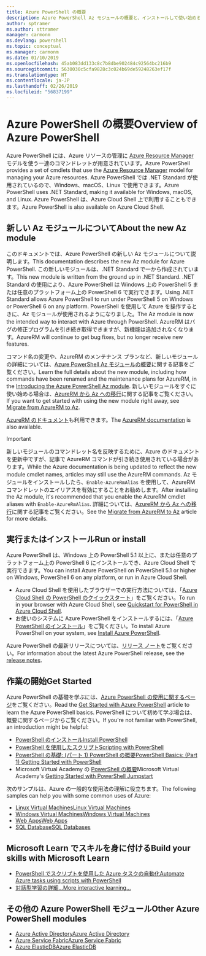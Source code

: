 ```yaml
---
title: Azure PowerShell の概要
description: Azure PowerShell Az モジュールの概要と、インストールして使い始める方法に関する情報。
author: sptramer
ms.author: sttramer
manager: carmonm
ms.devlang: powershell
ms.topic: conceptual
ms.manager: carmonm
ms.date: 01/10/2019
ms.openlocfilehash: 45ab083dd133c8c7b8dbe902484c92564bc216b9
ms.sourcegitcommit: 5630030c5cfa9828c3c024b69de59248263ef17f
ms.translationtype: HT
ms.contentlocale: ja-JP
ms.lasthandoff: 02/26/2019
ms.locfileid: "56837199"
---
```

# <a name="overview-of-azure-powershell"></a><span data-ttu-id="9b2fe-103">Azure PowerShell の概要</span><span class="sxs-lookup"><span data-stu-id="9b2fe-103">Overview of Azure PowerShell</span></span>

<span data-ttu-id="9b2fe-104">Azure PowerShell には、Azure リソースの管理に [Azure Resource Manager](/azure/azure-resource-manager/resource-group-overview) モデルを使う一連のコマンドレットが用意されています。</span><span class="sxs-lookup"><span data-stu-id="9b2fe-104">Azure PowerShell provides a set of cmdlets that use the [Azure Resource Manager](/azure/azure-resource-manager/resource-group-overview) model for managing your Azure resources.</span></span> <span data-ttu-id="9b2fe-105">Azure PowerShell では .NET Standard が使用されているので、Windows、macOS、Linux で使用できます。</span><span class="sxs-lookup"><span data-stu-id="9b2fe-105">Azure PowerShell uses .NET Standard, making it available for Windows, macOS, and Linux.</span></span>
<span data-ttu-id="9b2fe-106">Azure PowerShell は、Azure Cloud Shell 上で利用することもできます。</span><span class="sxs-lookup"><span data-stu-id="9b2fe-106">Azure PowerShell is also available on Azure Cloud Shell.</span></span>

## <a name="about-the-new-az-module"></a><span data-ttu-id="9b2fe-107">新しい Az モジュールについて</span><span class="sxs-lookup"><span data-stu-id="9b2fe-107">About the new Az module</span></span>

<span data-ttu-id="9b2fe-108">このドキュメントでは、Azure PowerShell の新しい Az モジュールについて説明します。</span><span class="sxs-lookup"><span data-stu-id="9b2fe-108">This documentation describes the new Az module for Azure PowerShell.</span></span> <span data-ttu-id="9b2fe-109">この新しいモジュールは、.NET Standard で一から作成されています。</span><span class="sxs-lookup"><span data-stu-id="9b2fe-109">This new module is written from the ground up in .NET Standard.</span></span> <span data-ttu-id="9b2fe-110">.NET Standard の使用により、Azure PowerShell は Windows 上の PowerShell 5 または任意のプラットフォーム上の PowerShell 6 で実行できます。</span><span class="sxs-lookup"><span data-stu-id="9b2fe-110">Using .NET Standard allows Azure PowerShell to run under PowerShell 5 on Windows or PowerShell 6 on any platform.</span></span> <span data-ttu-id="9b2fe-111">PowerShell を使用して Azure を操作するときに、Az モジュールが使用されるようになりました。</span><span class="sxs-lookup"><span data-stu-id="9b2fe-111">The Az module is now the intended way to interact with Azure through PowerShell.</span></span>
<span data-ttu-id="9b2fe-112">AzureRM はバグの修正プログラムを引き続き取得できますが、新機能は追加されなくなります。</span><span class="sxs-lookup"><span data-stu-id="9b2fe-112">AzureRM will continue to get bug fixes, but no longer receive new features.</span></span>

<span data-ttu-id="9b2fe-113">コマンド名の変更や、AzureRM のメンテナンス プランなど、新しいモジュールの詳細については、[Azure PowerShell Az モジュールの概要](new-azureps-module-az.md)に関する記事をご覧ください。</span><span class="sxs-lookup"><span data-stu-id="9b2fe-113">Learn the full details about the new module, including how commands have been renamed and the maintenance plans for AzureRM, in the [Introducing the Azure PowerShell Az module](new-azureps-module-az.md).</span></span> <span data-ttu-id="9b2fe-114">新しいモジュールをすぐに使い始める場合は、[AzureRM から Az への移行](migrate-from-azurerm-to-az.md)に関する記事をご覧ください。</span><span class="sxs-lookup"><span data-stu-id="9b2fe-114">If you want to get started with using the new module right away, see [Migrate from AzureRM to Az](migrate-from-azurerm-to-az.md).</span></span>

<span data-ttu-id="9b2fe-115">[AzureRM のドキュメント](/powershell/azure/azurerm)も利用できます。</span><span class="sxs-lookup"><span data-stu-id="9b2fe-115">The [AzureRM documentation](/powershell/azure/azurerm) is also available.</span></span>

> [!IMPORTANT]
>
> <span data-ttu-id="9b2fe-116">新しいモジュールのコマンドレット名を反映するために、Azure のドキュメントを更新中ですが、記事で AzureRM コマンドが引き続き使用されている場合があります。</span><span class="sxs-lookup"><span data-stu-id="9b2fe-116">While the Azure documentation is being updated to reflect the new module cmdlet names, articles may still use the AzureRM commands.</span></span> <span data-ttu-id="9b2fe-117">Az モジュールをインストールしたら、`Enable-AzureRmAlias` を使用して、AzureRM コマンドレットのエイリアスを有効にすることをお勧めします。</span><span class="sxs-lookup"><span data-stu-id="9b2fe-117">After installing the Az module, it's recommended that you enable the AzureRM cmdlet aliases with `Enable-AzureRmAlias`.</span></span> <span data-ttu-id="9b2fe-118">詳細については、[AzureRM から Az への移行](migrate-from-azurerm-to-az.md)に関する記事をご覧ください。</span><span class="sxs-lookup"><span data-stu-id="9b2fe-118">See the [Migrate from AzureRM to Az](migrate-from-azurerm-to-az.md) article for more details.</span></span>

## <a name="run-or-install"></a><span data-ttu-id="9b2fe-119">実行またはインストール</span><span class="sxs-lookup"><span data-stu-id="9b2fe-119">Run or install</span></span>

<span data-ttu-id="9b2fe-120">Azure PowerShell は、Windows 上の PowerShell 5.1 以上に、または任意のプラットフォーム上の PowerShell 6 にインストールでき、Azure Cloud Shell で実行できます。</span><span class="sxs-lookup"><span data-stu-id="9b2fe-120">You can install Azure PowerShell on PowerShell 5.1 or higher on Windows, PowerShell 6 on any platform, or run in Azure Cloud Shell.</span></span>

* <span data-ttu-id="9b2fe-121">Azure Cloud Shell を使用したブラウザーでの実行方法については、「[Azure Cloud Shell の PowerShell のクイックスタート](/azure/cloud-shell/quickstart-powershell)」をご覧ください。</span><span class="sxs-lookup"><span data-stu-id="9b2fe-121">To run in your browser with Azure Cloud Shell, see [Quickstart for PowerShell in Azure Cloud Shell](/azure/cloud-shell/quickstart-powershell).</span></span>
* <span data-ttu-id="9b2fe-122">お使いのシステムに Azure PowerShell をインストールするには、「[Azure PowerShell のインストール](install-az-ps.md)」をご覧ください。</span><span class="sxs-lookup"><span data-stu-id="9b2fe-122">To install Azure PowerShell on your system, see [Install Azure PowerShell](install-az-ps.md).</span></span>

<span data-ttu-id="9b2fe-123">Azure PowerShell の最新リリースについては、[リリース ノート](release-notes-azureps.md)をご覧ください。</span><span class="sxs-lookup"><span data-stu-id="9b2fe-123">For information about the latest Azure PowerShell release, see the [release notes](release-notes-azureps.md).</span></span>

## <a name="get-started"></a><span data-ttu-id="9b2fe-124">作業の開始</span><span class="sxs-lookup"><span data-stu-id="9b2fe-124">Get Started</span></span>

<span data-ttu-id="9b2fe-125">Azure PowerShell の基礎を学ぶには、[Azure PowerShell の使用に関するページ](get-started-azureps.md)をご覧ください。</span><span class="sxs-lookup"><span data-stu-id="9b2fe-125">Read the [Get Started with Azure PowerShell](get-started-azureps.md) article to learn the Azure PowerShell basics.</span></span> <span data-ttu-id="9b2fe-126">PowerShell について初めて学ぶ場合は、概要に関するページからご覧ください。</span><span class="sxs-lookup"><span data-stu-id="9b2fe-126">If you're not familiar with PowerShell, an introduction might be helpful:</span></span>

* [<span data-ttu-id="9b2fe-127">PowerShell のインストール</span><span class="sxs-lookup"><span data-stu-id="9b2fe-127">Install PowerShell</span></span>](/powershell/scripting/install/installing-powershell)
* [<span data-ttu-id="9b2fe-128">PowerShell を使用したスクリプト</span><span class="sxs-lookup"><span data-stu-id="9b2fe-128">Scripting with PowerShell</span></span>](/powershell/scripting/powershell-scripting)
* [<span data-ttu-id="9b2fe-129">PowerShell の基礎: (パート 1) PowerShell の概要</span><span class="sxs-lookup"><span data-stu-id="9b2fe-129">PowerShell Basics: (Part 1) Getting Started with PowerShell</span></span>](https://channel9.msdn.com/Blogs/Taste-of-Premier/PowerShellBasicsPart1)
* <span data-ttu-id="9b2fe-130">Microsoft Virtual Academy の [PowerShell の概要](https://mva.microsoft.com/liveevents/powershell-jumpstart)</span><span class="sxs-lookup"><span data-stu-id="9b2fe-130">Microsoft Virtual Academy's [Getting Started with PowerShell Jumpstart](https://mva.microsoft.com/liveevents/powershell-jumpstart)</span></span>

<span data-ttu-id="9b2fe-131">次のサンプルは、Azure の一般的な使用法の理解に役立ちます。</span><span class="sxs-lookup"><span data-stu-id="9b2fe-131">The following samples can help you with some common uses of Azure:</span></span>

* [<span data-ttu-id="9b2fe-132">Linux Virtual Machines</span><span class="sxs-lookup"><span data-stu-id="9b2fe-132">Linux Virtual Machines</span></span>](/azure/virtual-machines/virtual-machines-linux-powershell-samples?toc=/powershell/azure/toc.json)
* [<span data-ttu-id="9b2fe-133">Windows Virtual Machines</span><span class="sxs-lookup"><span data-stu-id="9b2fe-133">Windows Virtual Machines</span></span>](/azure/virtual-machines/virtual-machines-windows-powershell-samples?toc=/powershell/azure/toc.json)
* [<span data-ttu-id="9b2fe-134">Web Apps</span><span class="sxs-lookup"><span data-stu-id="9b2fe-134">Web Apps</span></span>](/azure/app-service-web/app-service-powershell-samples?toc=/powershell/azure/toc.json)
* [<span data-ttu-id="9b2fe-135">SQL Database</span><span class="sxs-lookup"><span data-stu-id="9b2fe-135">SQL Databases</span></span>](/azure/sql-database/sql-database-powershell-samples?toc=/powershell/azure/toc.json)

## <a name="build-your-skills-with-microsoft-learn"></a><span data-ttu-id="9b2fe-136">Microsoft Learn でスキルを身に付ける</span><span class="sxs-lookup"><span data-stu-id="9b2fe-136">Build your skills with Microsoft Learn</span></span>

- [<span data-ttu-id="9b2fe-137">PowerShell でスクリプトを使用した Azure タスクの自動化</span><span class="sxs-lookup"><span data-stu-id="9b2fe-137">Automate Azure tasks using scripts with PowerShell</span></span>](/learn/modules/automate-azure-tasks-with-powershell/)
- [<span data-ttu-id="9b2fe-138">対話型学習の詳細...</span><span class="sxs-lookup"><span data-stu-id="9b2fe-138">More interactive learning...</span></span>](/learn/browse/?term=powershell)

## <a name="other-azure-powershell-modules"></a><span data-ttu-id="9b2fe-139">その他の Azure PowerShell モジュール</span><span class="sxs-lookup"><span data-stu-id="9b2fe-139">Other Azure PowerShell modules</span></span>

* [<span data-ttu-id="9b2fe-140">Azure Active Directory</span><span class="sxs-lookup"><span data-stu-id="9b2fe-140">Azure Active Directory</span></span>](/powershell/azure/active-directory/)
* [<span data-ttu-id="9b2fe-141">Azure Service Fabric</span><span class="sxs-lookup"><span data-stu-id="9b2fe-141">Azure Service Fabric</span></span>](/powershell/azure/service-fabric/)
* [<span data-ttu-id="9b2fe-142">Azure ElasticDB</span><span class="sxs-lookup"><span data-stu-id="9b2fe-142">Azure ElasticDB</span></span>](/powershell/azure/elasticdbjobs/)
